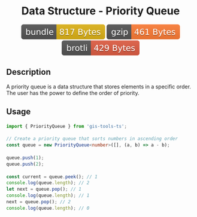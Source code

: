 <h1 style="text-align: center;">
  <div align="center">Data Structure - Priority Queue</div>
</h1>

<p align="center">
  <img src="../../assets/badges/priorityQueue-file.svg" alt="priorityQueue-file-ts">
  <img src="../../assets/badges/priorityQueue-gzip.svg" alt="priorityQueue-gzip-ts">
  <img src="../../assets/badges/priorityQueue-brotli.svg" alt="priorityQueue-brotli-ts">
</p>

## Description

A priority queue is a data structure that stores elements in a specific order. The user has the power to define the order of priority.

## Usage

```ts
import { PriorityQueue } from 'gis-tools-ts';

// Create a priority queue that sorts numbers in ascending order
const queue = new PriorityQueue<number>([], (a, b) => a - b);

queue.push(1);
queue.push(2);

const current = queue.peek(); // 1
console.log(queue.length); // 2
let next = queue.pop(); // 1
console.log(queue.length); // 1
next = queue.pop(); // 2
console.log(queue.length); // 0
```
